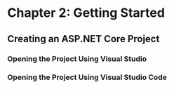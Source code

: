 # Chapter 2: Getting Started
## Creating an ASP.NET Core Project
### Opening the Project Using Visual Studio
### Opening the Project Using Visual Studio Code